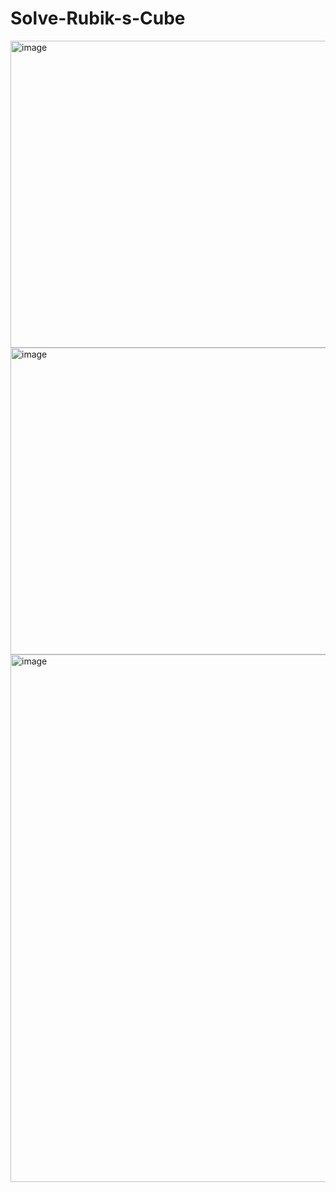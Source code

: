 # Solve-Rubik-s-Cube
<img width="3346" height="491" alt="image" src="https://github.com/user-attachments/assets/b716951e-eda3-437b-8f5a-82312aa69f08" />

<img width="3346" height="491" alt="image" src="https://github.com/user-attachments/assets/173e5ac5-fe8f-4a22-8eac-656cea1ea7a0" />


<img width="2874" height="844" alt="image" src="https://github.com/user-attachments/assets/710eef08-2359-4baa-a1df-e30e190b6b74" />
